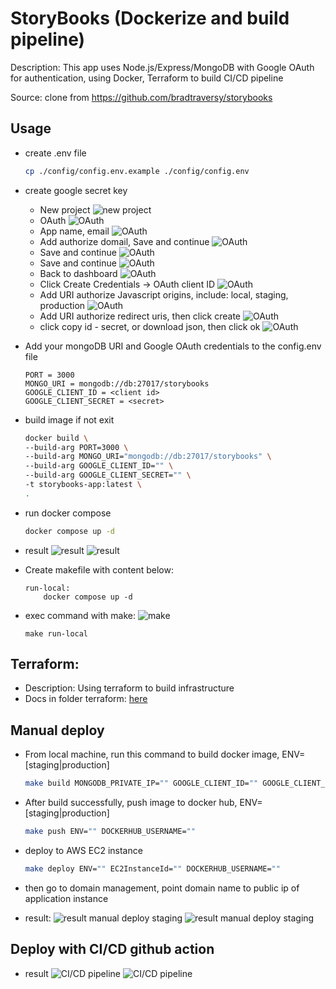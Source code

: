 # StoryBooks (Dockerize and build pipeline)

Description: This app uses Node.js/Express/MongoDB with Google OAuth for authentication, using Docker, Terraform to build CI/CD pipeline

Source: clone from https://github.com/bradtraversy/storybooks

## Usage
- create .env file
    ```sh
    cp ./config/config.env.example ./config/config.env
    ```
- create google secret key
    - New project
        ![new project](./static/image1.png)
    - OAuth
        ![OAuth](./static/image2.png)
    - App name, email
        ![OAuth](./static/image3.png)
    - Add authorize domail, Save and continue
        ![OAuth](./static/image4.png)
    - Save and continue
        ![OAuth](./static/image5.png)
    - Save and continue
        ![OAuth](./static/image6.png)
    - Back to dashboard
        ![OAuth](./static/image7.png)
    - Click Create Credentials ->  OAuth client ID
        ![OAuth](./static/image8.png)
    - Add URI authorize Javascript origins, include: local, staging, production
        ![OAuth](./static/image9.png)
    - Add URI authorize redirect uris, then click create
        ![OAuth](./static/image10.png)
    - click copy id - secret, or download json, then click ok
        ![OAuth](./static/image11.png)

- Add your mongoDB URI and Google OAuth credentials to the config.env file
    ```
    PORT = 3000
    MONGO_URI = mongodb://db:27017/storybooks
    GOOGLE_CLIENT_ID = <client id>
    GOOGLE_CLIENT_SECRET = <secret>
    ```

- build image if not exit
    ```sh
    docker build \
    --build-arg PORT=3000 \
	--build-arg MONGO_URI="mongodb://db:27017/storybooks" \
	--build-arg GOOGLE_CLIENT_ID="" \
	--build-arg GOOGLE_CLIENT_SECRET="" \
    -t storybooks-app:latest \  
    .
    ```

- run docker compose
    ```sh
    docker compose up -d
    ```

- result
    ![result](./static/image12.png)
    ![result](./static/image13.png)

- Create makefile with content below:
    ```
    run-local:
        docker compose up -d
    ```
- exec command with make:
    ![make](./static/image14.png)
    ```
    make run-local
    ```
## Terraform:
- Description: Using terraform to build infrastructure
- Docs in folder terraform: [here](./terraform/readme.md)

## Manual deploy
- From local machine, run this command to build docker image, ENV=[staging|production]
    ```sh
    make build MONGODB_PRIVATE_IP="" GOOGLE_CLIENT_ID="" GOOGLE_CLIENT_SECRET=""
    ```

- After build successfully, push image to docker hub, ENV=[staging|production]
    ```sh
    make push ENV="" DOCKERHUB_USERNAME=""
    ```

- deploy to AWS EC2 instance
    ```sh
    make deploy ENV="" EC2InstanceId="" DOCKERHUB_USERNAME="" 
    ```

- then go to domain management, point domain name to public ip of application instance
- result:
    ![result manual deploy staging](./static/image15.png)
    ![result manual deploy staging](./static/image16.png)

## Deploy with CI/CD github action
- result
    ![CI/CD pipeline](./static/image17.png)
    ![CI/CD pipeline](./static/image18.png)